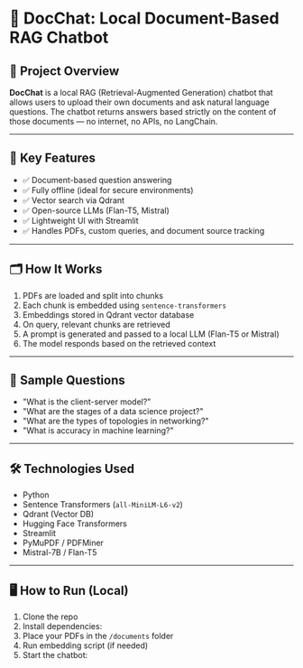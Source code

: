 # 📄 DocChat: Local Document-Based RAG Chatbot
## 🚀 Project Overview

**DocChat** is a local RAG (Retrieval-Augmented Generation) chatbot that allows users to upload their own documents and ask natural language questions. The chatbot returns answers based strictly on the content of those documents — no internet, no APIs, no LangChain.

---

## 🧠 Key Features

- ✅ Document-based question answering
- ✅ Fully offline (ideal for secure environments)
- ✅ Vector search via Qdrant
- ✅ Open-source LLMs (Flan-T5, Mistral)
- ✅ Lightweight UI with Streamlit
- ✅ Handles PDFs, custom queries, and document source tracking

---

## 🗂️ How It Works

1. PDFs are loaded and split into chunks
2. Each chunk is embedded using `sentence-transformers`
3. Embeddings stored in Qdrant vector database
4. On query, relevant chunks are retrieved
5. A prompt is generated and passed to a local LLM (Flan-T5 or Mistral)
6. The model responds based on the retrieved context

---

## 🧪 Sample Questions

- "What is the client-server model?"
- "What are the stages of a data science project?"
- "What are the types of topologies in networking?"
- "What is accuracy in machine learning?"

---

## 🛠️ Technologies Used

- Python
- Sentence Transformers (`all-MiniLM-L6-v2`)
- Qdrant (Vector DB)
- Hugging Face Transformers
- Streamlit
- PyMuPDF / PDFMiner
- Mistral-7B / Flan-T5

---

## 🖥️ How to Run (Local)

1. Clone the repo  
2. Install dependencies:
3. Place your PDFs in the `/documents` folder  
4. Run embedding script (if needed)  
5. Start the chatbot: